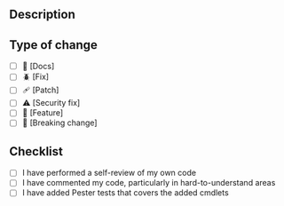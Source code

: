 ## Description

<!-- Add your description here -->

## Type of change

<!-- Use the check-boxes [x] on the options that are relevant. -->

- [ ] 📖 [Docs]
- [ ] 🪲 [Fix]
- [ ] 🩹 [Patch]
- [ ] ⚠️ [Security fix]
- [ ] 🎉 [Feature]
- [ ] 🌟 [Breaking change]

## Checklist

<!-- Use the check-boxes [x] on the options that are relevant. -->

- [ ] I have performed a self-review of my own code
- [ ] I have commented my code, particularly in hard-to-understand areas
- [ ] I have added Pester tests that covers the added cmdlets